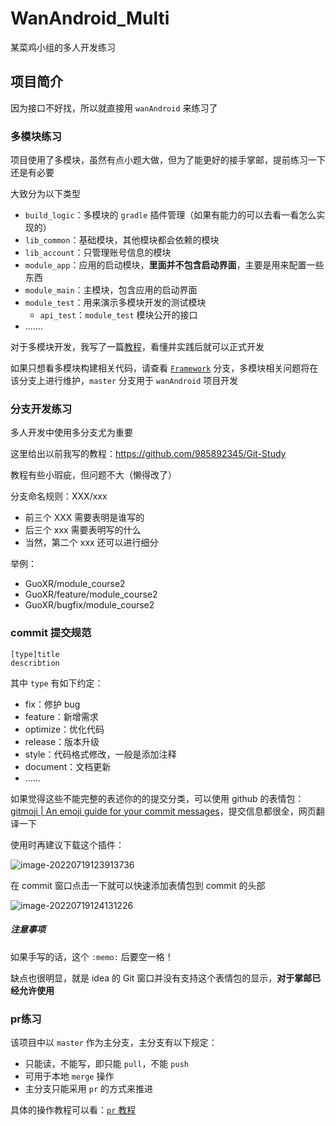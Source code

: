 # WanAndroid_Multi

某菜鸡小组的多人开发练习

## 项目简介

因为接口不好找，所以就直接用 `wanAndroid` 来练习了

### 多模块练习

项目使用了多模块，虽然有点小题大做，但为了能更好的接手掌邮，提前练习一下还是有必要

大致分为以下类型

- `build_logic`：多模块的 `gradle` 插件管理（如果有能力的可以去看一看怎么实现的）
- `lib_common`：基础模块，其他模块都会依赖的模块
- `lib_account`：只管理账号信息的模块
- `module_app`：应用的启动模块，**里面并不包含启动界面**，主要是用来配置一些东西
- `module_main`：主模块，包含应用的启动界面
- `module_test`：用来演示多模块开发的测试模块
  - `api_test`：`module_test` 模块公开的接口
- .......

对于多模块开发，我写了一篇[教程](md/多模块指南.md)，看懂并实践后就可以正式开发

如果只想看多模块构建相关代码，请查看 [`Framework`](https://github.com/VegetableChicken-Group/WanAndroid_Multi/tree/framework) 
分支，多模块相关问题将在该分支上进行维护，`master` 分支用于 `wanAndroid` 项目开发



### 分支开发练习

多人开发中使用多分支尤为重要

这里给出以前我写的教程：https://github.com/985892345/Git-Study

教程有些小瑕疵，但问题不大（懒得改了）

分支命名规则：XXX/xxx

- 前三个 XXX 需要表明是谁写的
- 后三个 xxx 需要表明写的什么
- 当然，第二个 xxx 还可以进行细分

举例：

- GuoXR/module_course2
- GuoXR/feature/module_course2
- GuoXR/bugfix/module_course2



### commit 提交规范

```
[type]title
describtion
```

其中 `type` 有如下约定：

- fix：修护 bug
- feature：新增需求
- optimize：优化代码
- release：版本升级
- style：代码格式修改，一般是添加注释
- document：文档更新
- ......

如果觉得这些不能完整的表述你的的提交分类，可以使用 github 的表情包：[gitmoji | An emoji guide for your commit messages](https://gitmoji.dev/)，提交信息都很全，网页翻译一下

使用时再建议下载这个插件：

![image-20220719123913736](https://img-1307243988.cos.ap-chengdu.myqcloud.com/typora-after-22-7-19/image-20220719123913736.png)

在 commit 窗口点击一下就可以快速添加表情包到 commit 的头部

![image-20220719124131226](https://img-1307243988.cos.ap-chengdu.myqcloud.com/typora-after-22-7-19/image-20220719124131226.png)

##### 注意事项

如果手写的话，这个 `:memo:` 后要空一格！

缺点也很明显，就是 idea 的 Git 窗口并没有支持这个表情包的显示，**对于掌邮已经允许使用**



### pr练习
该项目中以 `master` 作为主分支，主分支有以下规定：

- 只能读，不能写，即只能 `pull`，不能 `push`	
- 可用于本地 `merge` 操作
- 主分支只能采用 `pr` 的方式来推进

具体的操作教程可以看：[`pr` 教程](md/pr教程.md)
